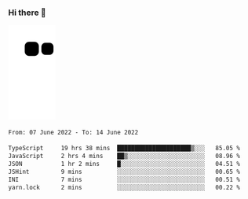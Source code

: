 ### Hi there 👋
![Alt text](https://raw.githubusercontent.com/romain22222/romain22222/output/github-contribution-grid-snake.svg)

<!--START_SECTION:waka-->

```text
From: 07 June 2022 - To: 14 June 2022

TypeScript     19 hrs 38 mins  █████████████████████▒░░░   85.05 %
JavaScript     2 hrs 4 mins    ██▒░░░░░░░░░░░░░░░░░░░░░░   08.96 %
JSON           1 hr 2 mins     █░░░░░░░░░░░░░░░░░░░░░░░░   04.51 %
JSHint         9 mins          ░░░░░░░░░░░░░░░░░░░░░░░░░   00.65 %
INI            7 mins          ░░░░░░░░░░░░░░░░░░░░░░░░░   00.51 %
yarn.lock      2 mins          ░░░░░░░░░░░░░░░░░░░░░░░░░   00.22 %
```

<!--END_SECTION:waka-->
<!--
**romain22222/romain22222** is a ✨ _special_ ✨ repository because its `README.md` (this file) appears on your GitHub profile.

Here are some ideas to get you started:

- 🔭 I’m currently working on ...
- 🌱 I’m currently learning ...
- 👯 I’m looking to collaborate on ...
- 🤔 I’m looking for help with ...
- 💬 Ask me about ...
- 📫 How to reach me: ...
- 😄 Pronouns: ...
- ⚡ Fun fact: ...
-->

